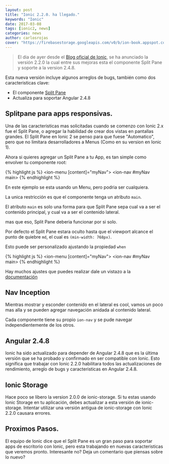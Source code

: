 ```yaml
---
layout: post
title: "Ionic 2.2.0. ha llegado."
keywords: "Ionic"
date: 2017-03-08
tags: [ionic2, news]
categories: news
author: carlosrojas
cover: "https://firebasestorage.googleapis.com/v0/b/ion-book.appspot.com/o/posts%2Fnews%2Fionic-2-final-header.jpg?alt=media&token=c5deb097-7881-438d-9fd0-9bc9ecf0aabc"
---
```

> El dia de ayer desde el [Blog oficial de Ionic](http://blog.ionic.io/ionic-2-2-0-is-out/), se ha anunciado la versión 2.2.0 la cual entre sus mejoras esta el componente Split Pane y soporte a la version 2.4.8.

<amp-img width="1024" height="512" layout="responsive" src="https://firebasestorage.googleapis.com/v0/b/ion-book.appspot.com/o/posts%2Fnews%2Fionic-2-final-header.jpg?alt=media&token=c5deb097-7881-438d-9fd0-9bc9ecf0aabc"></amp-img> 

Esta nueva versión incluye algunos arreglos de bugs, también como dos caracteristicas clave:

* El componente [Split Pane](http://ionicframework.com/docs/v2/api/components/split-pane/SplitPane/)
* Actualiza para soportar Angular 2.4.8

## Splitpane para apps responsivas.

Una de las caracteristicas mas solicitadas cuando se comenzo con Ionic 2.x fue el Split Pane, o agregar la habilidad de crear dos vistas en pantallas grandes. El Split Pane en Ionic 2 se penso para que fuese "Automatico", pero que no limitara desarrolladores a Menus (Como en su version en Ionic 1).

Ahora si quieres agregar un Split Pane a tu App, es tan simple como envolver tu componente root:

{% highlight js %}
<ion-split-pane>
  <ion-menu [content]="myNav"></ion-menu>
  <ion-nav #myNav main><ion-nav>
</ion-split-pane>
{% endhighlight %}

En este ejemplo se esta usando un Menu, pero podria ser cualquiera.

La unica restricción es que el componente tenga un atributo ````main````.

El atributo ````main```` es solo una forma para que Split Pane sepa cual va a ser el contenido principal, y cual va a ser el contenido lateral.

mas que eso, Split Pane deberia funcionar por si solo.

<amp-img width="670" height="402" layout="" src="http://blog.ionic.io/wp-content/uploads/2017/03/split-pane-2.gif"></amp-img>

Por defecto el Split Pane estara oculto hasta que el viewport alcance el punto de quiebre ````md````, el cual es ````(min-width: 768px)````.

Esto puede ser personalizado ajustando la propiedad ````when````

{% highlight js %}
<ion-split-pane when="xl">
  <ion-menu [content]="myNav"></ion-menu>
  <ion-nav #myNav main><ion-nav>
</ion-split-pane>
{% endhighlight %}

Hay muchos ajustes que puedes realizar dale un vistazo a la [documentación](http://ionicframework.com/docs/v2/api/components/split-pane/SplitPane/)

## Nav Inception

Mientras mostrar y esconder contenido en el lateral es cool, vamos un poco mas alla y se pueden agregar navegación anidada al contenido lateral.

<amp-img width="670" height="502" layout="" src="http://blog.ionic.io/wp-content/uploads/2017/03/split-pane-nav.gif"></amp-img>

Cada componente tiene su propio ````ion-nav```` y se pude navegar independientemente de los otros.

## Angular 2.4.8

Ionic ha sido actualizado para depender de Angular 2.4.8 que es la última versión que se ha probado y confirmado en ser compatible con Ionic. Esto significa que trabajar con Ionic 2.2.0 habilitara todos las actualizaciones de rendimiento, arreglo de bugs y caracteristicas en Angular 2.4.8.

## Ionic Storage

Hace poco se libero la version 2.0.0 de ionic-storage. Si tu estas usando Ionic Storage en tu aplicación, debes actualizar a esta versión de ionic-storage. Intentar utilizar una versión antigua de ionic-storage con Ionic 2.2.0 causara errores. 

## Proximos Pasos.

El equipo de Ionic dice que el Split Pane es un gran paso para soportar apps de escritorio con Ionic, pero esta trabajando en nuevas caracteristicas que veremos pronto. Interesante no? Deja un comentario que piensas sobre lo nuevo?


